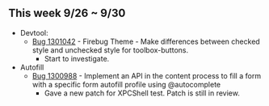 ## This week 9/26 ~ 9/30
* Devtool:
    - [Bug 1301042](https://bugzilla.mozilla.org/show_bug.cgi?id=1301042) - Firebug Theme - Make differences between checked style and unchecked style for toolbox-buttons.
        - Start to investigate.
* Autofill
    - [Bug 1300988](https://bugzilla.mozilla.org/show_bug.cgi?id=1300988) - Implement an API in the content process to fill a form with a specific form autofill profile using @autocomplete
        - Gave a new patch for XPCShell test. Patch is still in review.
